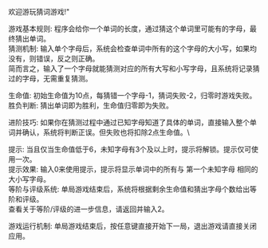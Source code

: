 欢迎游玩猜词游戏!"

游戏基本规则: 程序会给你一个单词的长度，通过猜这个单词里可能有的字母，最终猜出单词。\
猜测机制: 输入单个字母后，系统会检查单词中所有的这个字母的大小写，如果均没有，则错误，反之则正确。\
        简而言之，输入了一个字母就能猜测对应的所有大写和小写字母，且系统将记录猜过的字母，无需重复猜测。

生命值: 初始生命值为10点，每猜错一个字母-1，猜词失败-2，归零时游戏失败。\
胜负判断: 猜出单词即为胜利，生命值归零即为失败。

进阶技巧: 如果你在猜测过程中通过已知字母知道了具体的单词，直接输入整个单词并确认，系统将判断正误。但失败也将扣除2点生命值。\

提示: 当且仅当生命值低于6，未知字母有3个及以上时，提示将解锁。提示仅可使用一次。\
提示效果: 输入0来使用提示，提示将显示单词中的所有与 第一个未知字母 相同的大小写字母。\
等阶与评级系统: 单局游戏结束后，系统将根据剩余生命值和猜出字母个数给出等阶和评级。\
查看关于等阶/评级的进一步信息，请返回并输入2。

游戏运行机制: 单局游戏结束后，按任意键直接开始下一局，退出游戏请直接关闭应用。
